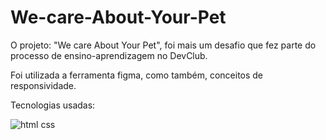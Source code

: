 # We-care-About-Your-Pet
O projeto: "We care
About Your Pet", foi mais um desafio que fez parte do processo de ensino-aprendizagem no DevClub.


 Foi utilizada a ferramenta figma, como também, conceitos de responsividade.

 Tecnologias usadas:

 ![html css](https://github.com/boscopontes/We-care-About-Your-Pet/assets/141064695/2b54faba-9f6f-4621-bb3d-e9e1dc89187e)
